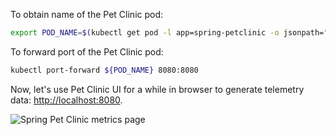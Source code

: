 To obtain name of the Pet Clinic pod:

```bash
export POD_NAME=$(kubectl get pod -l app=spring-petclinic -o jsonpath="{.items[0].metadata.name}")
```

To forward port of the Pet Clinic pod:

```bash
kubectl port-forward ${POD_NAME} 8080:8080
```

Now, let's use Pet Clinic UI for a while in browser to generate telemetry
data: [http://localhost:8080](http://localhost:8080).

![Spring Pet Clinic metrics page](/img/docs/otel-operator-spring-pet-clinic.png)